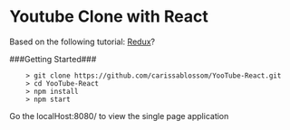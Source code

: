 # Youtube Clone with React

Based on the following tutorial:  [Redux](https://www.udemy.com/react-redux/)?

###Getting Started###

```
	> git clone https://github.com/carissablossom/YooTube-React.git
	> cd YooTube-React
	> npm install
	> npm start
```
Go the localHost:8080/ to view the single page application
